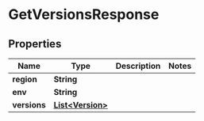 

# GetVersionsResponse


## Properties

| Name | Type | Description | Notes |
|------------ | ------------- | ------------- | -------------|
|**region** | **String** |  |  |
|**env** | **String** |  |  |
|**versions** | [**List&lt;Version&gt;**](Version.md) |  |  |



